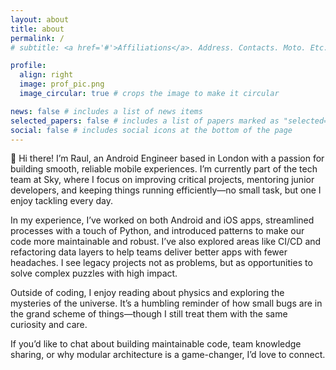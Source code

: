 ```yaml
---
layout: about
title: about
permalink: /
# subtitle: <a href='#'>Affiliations</a>. Address. Contacts. Moto. Etc.

profile:
  align: right
  image: prof_pic.png
  image_circular: true # crops the image to make it circular

news: false # includes a list of news items
selected_papers: false # includes a list of papers marked as "selected={true}"
social: false # includes social icons at the bottom of the page
---
```


👋 Hi there! I’m Raul, an Android Engineer based in London with a passion for building smooth, reliable mobile experiences. I’m currently part of the tech team at Sky, where I focus on improving critical projects, mentoring junior developers, and keeping things running efficiently—no small task, but one I enjoy tackling every day.

In my experience, I’ve worked on both Android and iOS apps, streamlined processes with a touch of Python, and introduced patterns to make our code more maintainable and robust. I’ve also explored areas like CI/CD and refactoring data layers to help teams deliver better apps with fewer headaches. I see legacy projects not as problems, but as opportunities to solve complex puzzles with high impact.

Outside of coding, I enjoy reading about physics and exploring the mysteries of the universe. It’s a humbling reminder of how small bugs are in the grand scheme of things—though I still treat them with the same curiosity and care.

If you’d like to chat about building maintainable code, team knowledge sharing, or why modular architecture is a game-changer, I’d love to connect.

<!--
Write your biography here. Tell the world about yourself. Link to your favorite [subreddit](http://reddit.com). You can put a picture in, too. The code is already in, just name your picture `prof_pic.jpg` and put it in the `img/` folder.

Put your address / P.O. box / other info right below your picture. You can also disable any of these elements by editing `profile` property of the YAML header of your `_pages/about.md`. Edit `_bibliography/papers.bib` and Jekyll will render your [publications page](/al-folio/publications/) automatically.

Link to your social media connections, too. This theme is set up to use [Font Awesome icons](https://fontawesome.com/) and [Academicons](https://jpswalsh.github.io/academicons/), like the ones below. Add your Facebook, Twitter, LinkedIn, Google Scholar, or just disable all of them. -->
